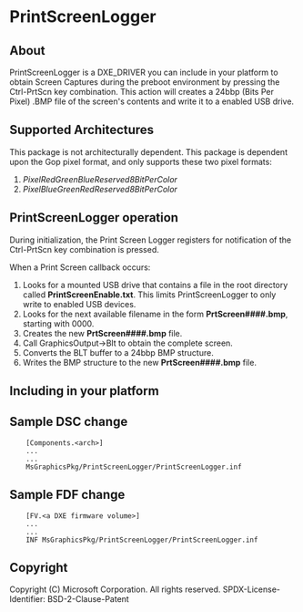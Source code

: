 # PrintScreenLogger

## About

PrintScreenLogger is a DXE_DRIVER you can include in your platform to obtain
Screen Captures during the preboot environment by pressing the Ctrl-PrtScn key
combination. This action will creates a 24bbp (Bits Per Pixel) .BMP file of the
screen's contents and write it to a enabled USB drive.

## Supported Architectures

This package is not architecturally dependent. This package is dependent upon
the Gop pixel format, and only supports these two pixel formats:

1. *PixelRedGreenBlueReserved8BitPerColor*
2. *PixelBlueGreenRedReserved8BitPerColor*

## PrintScreenLogger operation

During initialization, the Print Screen Logger registers for notification of
the Ctrl-PrtScn key combination is pressed.

When a Print Screen callback occurs:

1. Looks for a mounted USB drive that contains a file in the root directory called
   **PrintScreenEnable.txt**.  This limits PrintScreenLogger to only write to
   enabled USB devices.
2. Looks for the next available filename in the form **PrtScreen####.bmp**,
   starting with 0000.
3. Creates the new **PrtScreen####.bmp** file.
4. Call GraphicsOutput->Blt to obtain the complete screen.
5. Converts the BLT buffer to a 24bbp BMP structure.
6. Writes the BMP structure to the new **PrtScreen####.bmp** file.

## Including in your platform

## Sample DSC change

```inf
    [Components.<arch>]
    ...
    ...
    MsGraphicsPkg/PrintScreenLogger/PrintScreenLogger.inf
```

## Sample FDF change

```inf
    [FV.<a DXE firmware volume>]
    ...
    ...
    INF MsGraphicsPkg/PrintScreenLogger/PrintScreenLogger.inf
```

## Copyright

Copyright (C) Microsoft Corporation. All rights reserved.
SPDX-License-Identifier: BSD-2-Clause-Patent
